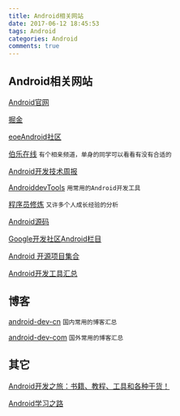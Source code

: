 ```yaml
---
title: Android相关网站
date: 2017-06-12 18:45:53
tags: Android
categories: Android
comments: true
---
```


## Android相关网站

[Android官网](https://developer.android.google.cn/index.html)


[掘金](https://juejin.im/timeline/android)

[eoeAndroid社区](http://www.eoeandroid.com/forum.php)
<!---more--->
[伯乐在线](http://android.jobbole.com/) `有个相亲频道，单身的同学可以看看有没有合适的`

[Android开发技术周报](http://www.androidweekly.cn/)

[AndroiddevTools](http://www.androiddevtools.cn/) `用常用的Android开发工具`

[程序员修炼](http://codecloud.net/icoder) `又许多个人成长经验的分析`

[Android源码](https://source.android.com/source/)

[Google开发社区Android栏目](http://chinagdg.org/category/android/)

[Android 开源项目集合](http://p.codekk.com/)

[Android开发工具汇总](http://androidblog.cn/tools/)



## 博客


[android-dev-cn](https://github.com/android-cn/android-dev-cn) `国内常用的博客汇总`

[android-dev-com](https://github.com/android-cn/android-dev-com) `国外常用的博客汇总`

## 其它

[Android开发之旅：书籍、教程、工具和各种干货！](http://blog.jobbole.com/73026/)

[Android学习之路](http://stormzhang.com/android/2014/07/07/learn-android-from-rookie/)

[]()


